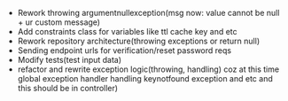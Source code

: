 - Rework throwing argumentnullexception(msg now: value cannot be null + ur custom message)
- Add constraints class for variables like ttl cache key and etc
- Rework repository architecture(throwing exceptions or return null)
- Sending endpoint urls for verification/reset password reqs
- Modify tests(test input data)
- refactor and rewrite exception logic(throwing, handling) coz at this time global exception handler handling keynotfound exception and etc and this should be in controller)